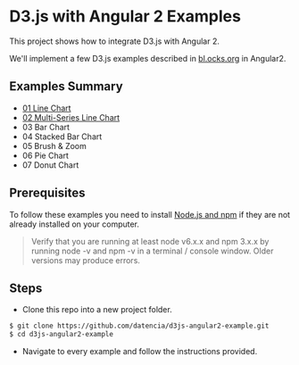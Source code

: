 # D3.js with Angular 2 Examples

This project shows how to integrate D3.js with Angular 2.

We'll implement a few D3.js examples described in [bl.ocks.org](http://bl.ocks.org/)
in Angular2.

## Examples Summary

- [01 Line Chart](https://github.com/datencia/d3js-angular2-example/tree/master/01_line_chart)
- [02 Multi-Series Line Chart](https://github.com/datencia/d3js-angular2-example/tree/master/02_multi_series_line_chart)
- 03 Bar Chart
- 04 Stacked Bar Chart
- 05 Brush & Zoom
- 06 Pie Chart
- 07 Donut Chart

## Prerequisites

To follow these examples you need to install [Node.js and npm](https://nodejs.org/en/) if they are not already installed on your computer.

> Verify that you are running at least node v6.x.x and npm 3.x.x by running node -v and npm -v in a terminal / console window. Older versions may produce errors.

## Steps

- Clone this repo into a new project folder.

 ```bash
 $ git clone https://github.com/datencia/d3js-angular2-example.git
 $ cd d3js-angular2-example
 ```

- Navigate to every example and follow the instructions provided.
